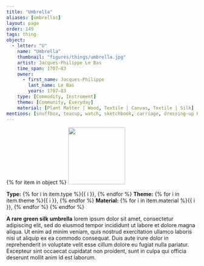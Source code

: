 ```yaml
---
title: "Umbrella"
aliases: [umbrellas]
layout: page
order: 149
tags: thing
object:
  - letter: "U"
    name: "Umbrella"
    thumbnail: "figures/things/umbrella.jpg"
    artist: Jacques-Philippe Le Bas
    time_span: 1707–83
    owner:
      - first_name: Jacques-Philippe
        last_name: Le Bas
        years: 1707–83
    type: [Commodity, Instrument]
    theme: [Community, Everyday]
    material: [Plant Matter | Wood, Textile | Canvas, Textile | Silk]
mentions: [snuffbox, teacup, watch, sketchbook, carriage, dressing-up box]
---
```


{% for item in object %}
<img src="/_assets/images/{{ item.thumbnail }}" width="150"/>

**Type:** {% for i in item.type %}{{ i }}, {% endfor %}
**Theme:** {% for i in item.theme %}{{ i }}, {% endfor %}
**Material:** {% for i in item.material %}{{ i }}, {% endfor %}
{% endfor %}

**A rare green silk umbrella** lorem ipsum dolor sit amet, consectetur adipiscing elit, sed do eiusmod tempor incididunt ut labore et dolore magna aliqua. Ut enim ad minim veniam, quis nostrud exercitation ullamco laboris nisi ut aliquip ex ea commodo consequat. Duis aute irure dolor in reprehenderit in voluptate velit esse cillum dolore eu fugiat nulla pariatur. Excepteur sint occaecat cupidatat non proident, sunt in culpa qui officia deserunt mollit anim id est laborum.